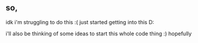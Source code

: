 ## so,
idk i'm struggling to do this :( just started getting into this D:

i'll also be thinking of some ideas to start this whole code thing :) hopefully
